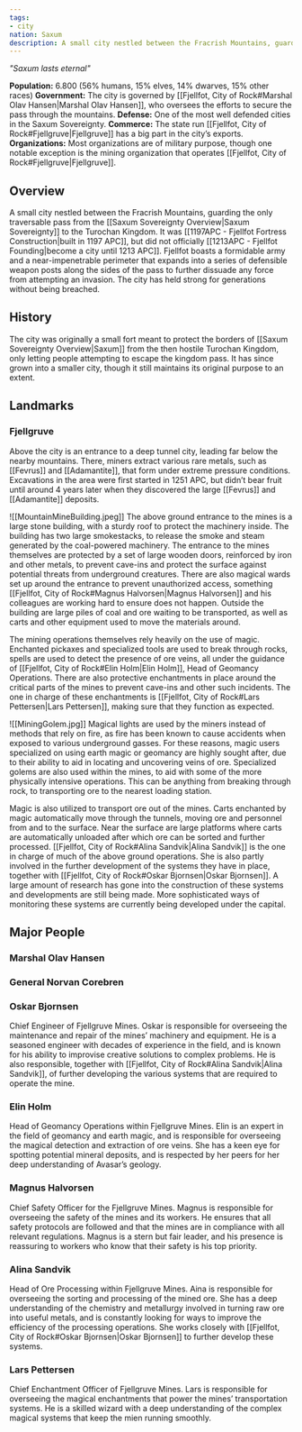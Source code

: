 ```yaml
---
tags:
- city
nation: Saxum
description: A small city nestled between the Fracrish Mountains, guarding the pass from the Saxum Sovereignty to the Turochan Kingdom.
---
```

*"Saxum lasts eternal"*

**Population:** 6.800 (56% humans, 15% elves, 14% dwarves, 15% other races)
**Government:** The city is governed by [[Fjellfot, City of Rock#Marshal Olav Hansen|Marshal Olav Hansen]], who oversees the efforts to secure the pass through the mountains.
**Defense:** One of the most well defended cities in the Saxum Sovereignty.
**Commerce:** The state run [[Fjellfot, City of Rock#Fjellgruve|Fjellgruve]] has a big part in the city’s exports.
**Organizations:** Most organizations are of military purpose, though one notable exception is the mining organization that operates [[Fjellfot, City of Rock#Fjellgruve|Fjellgruve]].
## Overview
A small city nestled between the Fracrish Mountains, guarding the only traversable pass from the [[Saxum Sovereignty Overview|Saxum Sovereignty]] to the Turochan Kingdom. It was [[1197APC - Fjellfot Fortress Construction|built in 1197 APC]], but did not officially [[1213APC - Fjellfot Founding|become a city until 1213 APC]]. Fjellfot boasts a formidable army and a near-impenetrable perimeter that expands into a series of defensible weapon posts along the sides of the pass to further dissuade any force from attempting an invasion. The city has held strong for generations without being breached.
## History
The city was originally a small fort meant to protect the borders of [[Saxum Sovereignty Overview|Saxum]] from the then hostile Turochan Kingdom, only letting people attempting to escape the kingdom pass. It has since grown into a smaller city, though it still maintains its original purpose to an extent.
## Landmarks
### Fjellgruve
Above the city is an entrance to a deep tunnel city, leading far below the nearby mountains. There, miners extract various rare metals, such as [[Fevrus]] and [[Adamantite]], that form under extreme pressure conditions. Excavations in the area were first started in 1251 APC, but didn’t bear fruit until around 4 years later when they discovered the large [[Fevrus]] and [[Adamantite]] deposits.

<span class="rightimg"><span class="smallimg"> ![[MountainMineBuilding.jpeg]] </span></span>The above ground entrance to the mines is a large stone building, with a sturdy roof to protect the machinery inside. The building has two large smokestacks, to release the smoke and steam generated by the coal-powered machinery. The entrance to the mines themselves are protected by a set of large wooden doors, reinforced by iron and other metals, to prevent cave-ins and protect the surface against potential threats from underground creatures. There are also magical wards set up around the entrance to prevent unauthorized access, something [[Fjellfot, City of Rock#Magnus Halvorsen|Magnus Halvorsen]] and his colleagues are working hard to ensure does not happen. Outside the building are large piles of coal and ore waiting to be transported, as well as carts and other equipment used to move the materials around.

The mining operations themselves rely heavily on the use of magic. Enchanted pickaxes and specialized tools are used to break through rocks, spells are used to detect the presence of ore veins, all under the guidance of [[Fjellfot, City of Rock#Elin Holm|Elin Holm]], Head of Geomancy Operations. There are also protective enchantments in place around the critical parts of the mines to prevent cave-ins and other such incidents. The one in charge of these enchantments is [[Fjellfot, City of Rock#Lars Pettersen|Lars Pettersen]], making sure that they function as expected.

<span class="leftimg"><span class="smallimg"> ![[MiningGolem.jpg]] </span></span>Magical lights are used by the miners instead of methods that rely on fire, as fire has been known to cause accidents when exposed to various underground gasses. For these reasons, magic users specialized on using earth magic or geomancy are highly sought after, due to their ability to aid in locating and uncovering veins of ore. Specialized golems are also used within the mines, to aid with some of the more physically intensive operations. This can be anything from breaking through rock, to transporting ore to the nearest loading station.

Magic is also utilized to transport ore out of the mines. Carts enchanted by magic automatically move through the tunnels, moving ore and personnel from and to the surface. Near the surface are large platforms where carts are automatically unloaded after which ore can be sorted and further processed. [[Fjellfot, City of Rock#Alina Sandvik|Alina Sandvik]] is the one in charge of much of the above ground operations. She is also partly involved in the further development of the systems they have in place, together with [[Fjellfot, City of Rock#Oskar Bjornsen|Oskar Bjornsen]]. A large amount of research has gone into the construction of these systems and developments are still being made. More sophisticated ways of monitoring these systems are currently being developed under the capital.
## Major People

### Marshal Olav Hansen

### General Norvan Corebren

### Oskar Bjornsen
Chief Engineer of Fjellgruve Mines. Oskar is responsible for overseeing the maintenance and repair of the mines’ machinery and equipment. He is a seasoned engineer with decades of experience in the field, and is known for his ability to improvise creative solutions to complex problems. He is also responsible, together with [[Fjellfot, City of Rock#Alina Sandvik|Alina Sandvik]], of further developing the various systems that are required to operate the mine.
### Elin Holm
Head of Geomancy Operations within Fjellgruve Mines. Elin is an expert in the field of geomancy and earth magic, and is responsible for overseeing the magical detection and extraction of ore veins. She has a keen eye for spotting potential mineral deposits, and is respected by her peers for her deep understanding of Avasar’s geology.
### Magnus Halvorsen
Chief Safety Officer for the Fjellgruve Mines. Magnus is responsible for overseeing the safety of the mines and its workers. He ensures that all safety protocols are followed and that the mines are in compliance with all relevant regulations. Magnus is a stern but fair leader, and his presence is reassuring to workers who know that their safety is his top priority.
### Alina Sandvik
Head of Ore Processing within Fjellgruve Mines. Aina is responsible for overseeing the sorting and processing of the mined ore. She has a deep understanding of the chemistry and metallurgy involved in turning raw ore into useful metals, and is constantly looking for ways to improve the efficiency of the processing operations. She works closely with [[Fjellfot, City of Rock#Oskar Bjornsen|Oskar Bjornsen]] to further develop these systems.
### Lars Pettersen
Chief Enchantment Officer of Fjellgruve Mines. Lars is responsible for overseeing the magical enchantments that power the mines’ transportation systems. He is a skilled wizard with a deep understanding of the complex magical systems that keep the mien running smoothly.